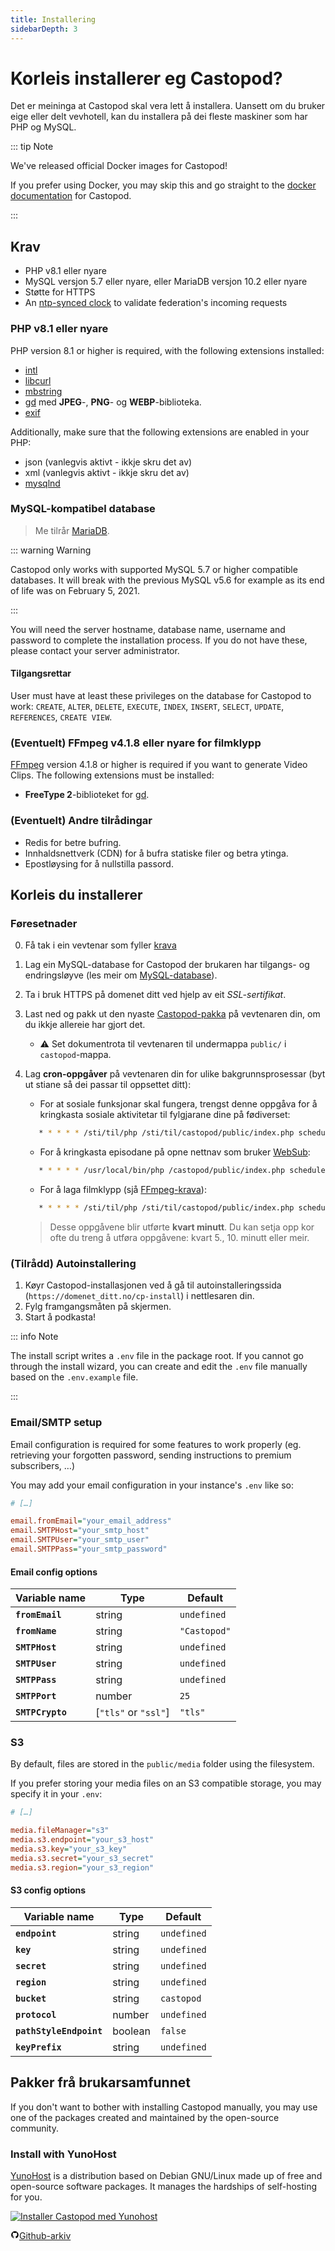 ```yaml
---
title: Installering
sidebarDepth: 3
---
```


# Korleis installerer eg Castopod?

Det er meininga at Castopod skal vera lett å installera. Uansett om du bruker
eige eller delt vevhotell, kan du installera på dei fleste maskiner som har PHP
og MySQL.

::: tip Note

We've released official Docker images for Castopod!

If you prefer using Docker, you may skip this and go straight to the
[docker documentation](./docker.md) for Castopod.

:::

## Krav

- PHP v8.1 eller nyare
- MySQL versjon 5.7 eller nyare, eller MariaDB versjon 10.2 eller nyare
- Støtte for HTTPS
- An [ntp-synced clock](https://wiki.debian.org/NTP) to validate federation's
  incoming requests

### PHP v8.1 eller nyare

PHP version 8.1 or higher is required, with the following extensions installed:

- [intl](https://php.net/manual/en/intl.requirements.php)
- [libcurl](https://php.net/manual/en/curl.requirements.php)
- [mbstring](https://php.net/manual/en/mbstring.installation.php)
- [gd](https://www.php.net/manual/en/image.installation.php) med **JPEG**-,
  **PNG**- og **WEBP**-biblioteka.
- [exif](https://www.php.net/manual/en/exif.installation.php)

Additionally, make sure that the following extensions are enabled in your PHP:

- json (vanlegvis aktivt - ikkje skru det av)
- xml (vanlegvis aktivt - ikkje skru det av)
- [mysqlnd](https://php.net/manual/en/mysqlnd.install.php)

### MySQL-kompatibel database

> Me tilrår [MariaDB](https://mariadb.org).

::: warning Warning

Castopod only works with supported MySQL 5.7 or higher compatible databases. It
will break with the previous MySQL v5.6 for example as its end of life was on
February 5, 2021.

:::

You will need the server hostname, database name, username and password to
complete the installation process. If you do not have these, please contact your
server administrator.

#### Tilgangsrettar

User must have at least these privileges on the database for Castopod to work:
`CREATE`, `ALTER`, `DELETE`, `EXECUTE`, `INDEX`, `INSERT`, `SELECT`, `UPDATE`,
`REFERENCES`, `CREATE VIEW`.

### (Eventuelt) FFmpeg v4.1.8 eller nyare for filmklypp

[FFmpeg](https://www.ffmpeg.org/) version 4.1.8 or higher is required if you
want to generate Video Clips. The following extensions must be installed:

- **FreeType 2**-biblioteket for
  [gd](https://www.php.net/manual/en/image.installation.php).

### (Eventuelt) Andre tilrådingar

- Redis for betre bufring.
- Innhaldsnettverk (CDN) for å bufra statiske filer og betra ytinga.
- Epostløysing for å nullstilla passord.

## Korleis du installerer

### Føresetnader

0. Få tak i ein vevtenar som fyller [krava](#requirements)
1. Lag ein MySQL-database for Castopod der brukaren har tilgangs- og
   endringsløyve (les meir om [MySQL-database](#mysql-compatible-database)).
2. Ta i bruk HTTPS på domenet ditt ved hjelp av eit _SSL-sertifikat_.
3. Last ned og pakk ut den nyaste [Castopod-pakka](https://castopod.org/) på
   vevtenaren din, om du ikkje allereie har gjort det.
   - ⚠️ Set dokumentrota til vevtenaren til undermappa `public/` i
     `castopod`-mappa.
4. Lag **cron-oppgåver** på vevtenaren din for ulike bakgrunnsprosessar (byt ut
   stiane så dei passar til oppsettet ditt):

   - For at sosiale funksjonar skal fungera, trengst denne oppgåva for å
     kringkasta sosiale aktivitetar til fylgjarane dine på fødiverset:

   ```bash
      * * * * * /sti/til/php /sti/til/castopod/public/index.php scheduled-activities
   ```

   - For å kringkasta episodane på opne nettnav som bruker
     [WebSub](https://en.wikipedia.org/wiki/WebSub):

   ```bash
      * * * * * /usr/local/bin/php /castopod/public/index.php scheduled-websub-publish
   ```

   - For å laga filmklypp (sjå
     [FFmpeg-krava](#ffmpeg-v418-or-higher-for-video-clips)):

   ```bash
      * * * * * /sti/til/php /sti/til/castopod/public/index.php scheduled-video-clips
   ```

   > Desse oppgåvene blir utførte **kvart minutt**. Du kan setja opp kor ofte du
   > treng å utføra oppgåvene: kvart 5., 10. minutt eller meir.

### (Tilrådd) Autoinstallering

1. Køyr Castopod-installasjonen ved å gå til autoinstalleringssida
   (`https://domenet_ditt.no/cp-install`) i nettlesaren din.
2. Fylg framgangsmåten på skjermen.
3. Start å podkasta!

::: info Note

The install script writes a `.env` file in the package root. If you cannot go
through the install wizard, you can create and edit the `.env` file manually
based on the `.env.example` file.

:::

### Email/SMTP setup

Email configuration is required for some features to work properly (eg.
retrieving your forgotten password, sending instructions to premium subscribers,
…)

You may add your email configuration in your instance's `.env` like so:

```ini
# […]

email.fromEmail="your_email_address"
email.SMTPHost="your_smtp_host"
email.SMTPUser="your_smtp_user"
email.SMTPPass="your_smtp_password"
```

#### Email config options

| Variable name    | Type                 | Default      |
| ---------------- | -------------------- | ------------ |
| **`fromEmail`**  | string               | `undefined`  |
| **`fromName`**   | string               | `"Castopod"` |
| **`SMTPHost`**   | string               | `undefined`  |
| **`SMTPUser`**   | string               | `undefined`  |
| **`SMTPPass`**   | string               | `undefined`  |
| **`SMTPPort`**   | number               | `25`         |
| **`SMTPCrypto`** | [`"tls"` or `"ssl"`] | `"tls"`      |

### S3

By default, files are stored in the `public/media` folder using the filesystem.

If you prefer storing your media files on an S3 compatible storage, you may
specify it in your `.env`:

```ini
# […]

media.fileManager="s3"
media.s3.endpoint="your_s3_host"
media.s3.key="your_s3_key"
media.s3.secret="your_s3_secret"
media.s3.region="your_s3_region"
```

#### S3 config options

| Variable name           | Type    | Default     |
| ----------------------- | ------- | ----------- |
| **`endpoint`**          | string  | `undefined` |
| **`key`**               | string  | `undefined` |
| **`secret`**            | string  | `undefined` |
| **`region`**            | string  | `undefined` |
| **`bucket`**            | string  | `castopod`  |
| **`protocol`**          | number  | `undefined` |
| **`pathStyleEndpoint`** | boolean | `false`     |
| **`keyPrefix`**         | string  | `undefined` |

## Pakker frå brukarsamfunnet

If you don't want to bother with installing Castopod manually, you may use one
of the packages created and maintained by the open-source community.

### Install with YunoHost

[YunoHost](https://yunohost.org/) is a distribution based on Debian GNU/Linux
made up of free and open-source software packages. It manages the hardships of
self-hosting for you.

<div class="flex flex-wrap items-center gap-4">

<a href="https://install-app.yunohost.org/?app=castopod" target="_blank" rel="noopener noreferrer">
   <img src="https://install-app.yunohost.org/install-with-yunohost.svg" alt="Installer Castopod med Yunohost" class="align-middle" />
</a>

<a href="https://github.com/YunoHost-Apps/castopod_ynh" target="_blank" rel="noopener noreferrer" class="inline-flex items-center px-4 py-[.3rem] mx-auto font-semibold text-center text-black rounded-md gap-x-1 border-2 border-solid border-[#333] hover:no-underline hover:bg-gray-100"><svg
   xmlns="http://www.w3.org/2000/svg" viewBox="0 0 24 24" width="1em" height="1em"
   class="text-xl"><path fill="none" d="M0 0h24v24H0z"/><path d="M12 2A10 10 0 0 0 2 12a10 10 0 0 0 6.84 9.49c.5.09.69-.21.69-.48l-.02-1.86c-2.51.46-3.16-.61-3.36-1.18-.11-.28-.6-1.17-1.02-1.4-.35-.2-.85-.66-.02-.67.79-.01 1.35.72 1.54 1.02.9 1.52 2.34 1.1 2.91.83a2.1 2.1 0 0 1 .64-1.34c-2.22-.25-4.55-1.11-4.55-4.94A3.9 3.9 0 0 1 6.68 8.8a3.6 3.6 0 0 1 .1-2.65s.83-.27 2.75 1.02a9.28 9.28 0 0 1 2.5-.34c.85 0 1.7.12 2.5.34 1.9-1.3 2.75-1.02 2.75-1.02.54 1.37.2 2.4.1 2.65.63.7 1.02 1.58 1.02 2.68 0 3.84-2.34 4.7-4.56 4.94.36.31.67.91.67 1.85l-.01 2.75c0 .26.19.58.69.48A10.02 10.02 0 0 0 22 12 10 10 0 0 0 12 2z"/></svg>Github-arkiv</a>

</div>
